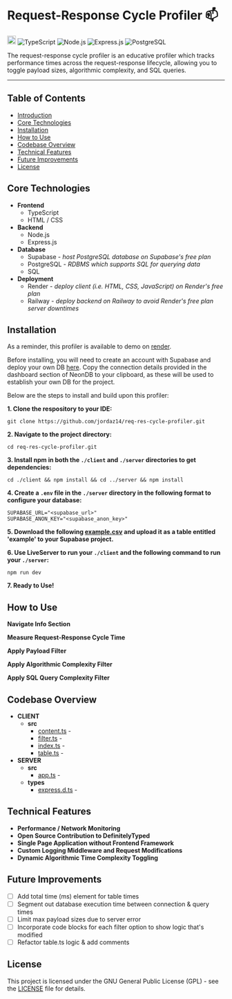 # Request-Response Cycle Profiler 📫
<a href='http://www.recurse.com' title='Made with love at the Recurse Center'><img src='https://cloud.githubusercontent.com/assets/2883345/11325206/336ea5f4-9150-11e5-9e90-d86ad31993d8.png' height='20px'/></a>
![TypeScript](https://img.shields.io/badge/TypeScript-007ACC?logo=typescript&logoColor=white)
![Node.js](https://img.shields.io/badge/Node.js-339933?logo=node.js&logoColor=white)
![Express.js](https://img.shields.io/badge/Express.js-000000?logo=express&logoColor=white)
![PostgreSQL](https://img.shields.io/badge/PostgreSQL-336791?logo=postgresql&logoColor=white)

The request-response cycle profiler is an educative profiler which tracks performance times across the request-response lifecycle, allowing you to toggle payload sizes, algorithmic complexity, and SQL queries. 

<hr>

## Table of Contents
- [Introduction](#request-response-cycle-profiler-)
- [Core Technologies](#core-technologies)
- [Installation](#installation)
- [How to Use](#how-to-use)
- [Codebase Overview](#codebase-overview)
- [Technical Features](#technical-features)
- [Future Improvements](#future-improvements)
- [License](#license)

## Core Technologies

- **Frontend**
  - TypeScript
  - HTML / CSS
- **Backend**
  - Node.js
  - Express.js
- **Database**
  - Supabase - _host PostgreSQL database on Supabase's free plan_
  - PostgreSQL - _RDBMS which supports SQL for querying data_
  - SQL
- **Deployment**
  - Render - _deploy client (i.e. HTML, CSS, JavaScript) on Render's free plan_  
  - Railway - _deploy backend on Railway to avoid Render's free plan server downtimes_ 

## Installation

As a reminder, this profiler is available to demo on [render](https://req-res-cycle-profiler.onrender.com/).

Before installing, you will need to create an account with Supabase and deploy your own DB [here](https://supabase.com/dashboard/projects). Copy the connection details provided in the dashboard section of NeonDB to your clipboard, as these will be used to establish your own DB for the project.

Below are the steps to install and build upon this profiler:

**1. Clone the respository to your IDE:**
```
git clone https://github.com/jordaz14/req-res-cycle-profiler.git
```
**2. Navigate to the project directory:**
```
cd req-res-cycle-profiler.git
```
**3. Install npm in both the `./client` and `./server` directories to get dependencies:**
```
cd ./client && npm install && cd ../server && npm install
```
**4. Create a `.env` file in the `./server` directory in the following format to configure your database:**
```
SUPABASE_URL="<supabase_url>"
SUPABASE_ANON_KEY="<supabase_anon_key>"
```
**5. Download the following [example.csv](https://github.com/user-attachments/files/17195551/example.csv) and upload it as a table entitled 'example' to your Supabase project.**

**6. Use LiveServer to run your `./client` and the following command to run your `./server`:**
```
npm run dev
```
**7. Ready to Use!**

## How to Use

**Navigate Info Section**

**Measure Request-Response Cycle Time**

**Apply Payload Filter**

**Apply Algorithmic Complexity Filter**

**Apply SQL Query Complexity Filter**

## Codebase Overview

- **CLIENT**
  - **src**
    - [content.ts](./client/src/content.ts) - 
    - [filter.ts](./client/src/filter.ts) -
    - [index.ts](./client/src/index.ts) -
    - [table.ts](./client/src/table.ts) -
- **SERVER**
  - **src**
    - [app.ts](./server/src/app.ts) -
  - **types**
    - [express.d.ts](./server/types/express.d.ts) - 

## Technical Features

- **Performance / Network Monitoring**
- **Open Source Contribution to DefinitelyTyped**
- **Single Page Application without Frontend Framework**
- **Custom Logging Middleware and Request Modifications**
- **Dynamic Algorithmic Time Complexity Toggling**

## Future Improvements
- [ ] Add total time (ms) element for table times
- [ ] Segment out database execution time between connection & query times
- [ ] Limit max payload sizes due to server error
- [ ] Incorporate code blocks for each filter option to show logic that's modified
- [ ] Refactor table.ts logic & add comments

## License
This project is licensed under the GNU General Public License (GPL) - see the [LICENSE](./LICENSE) file for details.
